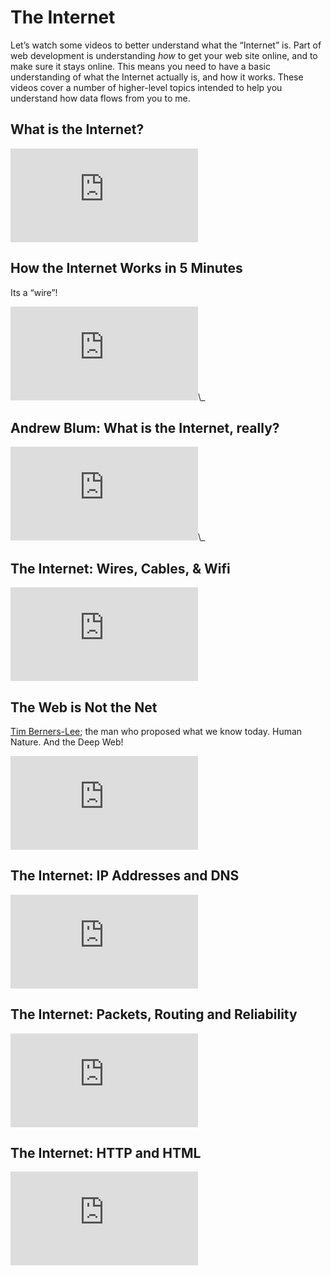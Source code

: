 
# The Internet

Let’s watch some videos to better understand what the “Internet” is. Part of web development is understanding *how* to get your web site online, and to make sure it stays online. This means you need to have a basic understanding of what the Internet actually is, and how it works. These videos cover a number of higher-level topics intended to help you understand how data flows from you to me.

## What is the Internet?
<iframe src="https://www.youtube.com/embed/Dxcc6ycZ73M" frameborder="0" allowfullscreen></iframe>

## How the Internet Works in 5 Minutes
Its a “wire”!
<iframe src="https://www.youtube.com/embed/7_LPdttKXPc" frameborder="0" allowfullscreen></iframe>\_

## Andrew Blum: What is the Internet, really?
<iframe src="https://www.youtube.com/embed/XE_FPEFpHt4" frameborder="0" allowfullscreen></iframe>\_

## The Internet: Wires, Cables, & Wifi
<iframe src="https://www.youtube.com/embed/ZhEf7e4kopM?list=PLzdnOPI1iJNfMRZm5DDxco3UdsFegvuB7" frameborder="0" allowfullscreen></iframe>

## The Web is Not the Net
[Tim Berners-Lee][1]; the man who proposed what we know today. Human Nature. And the Deep Web!
<iframe src="https://www.youtube.com/embed/scWj1BMRHUA" frameborder="0" allowfullscreen></iframe>

## The Internet: IP Addresses and DNS
<iframe src="https://www.youtube.com/embed/5o8CwafCxnU?list=PLzdnOPI1iJNfMRZm5DDxco3UdsFegvuB7" frameborder="0" allowfullscreen></iframe>

## The Internet: Packets, Routing and Reliability
<iframe src="https://www.youtube.com/embed/AYdF7b3nMto?list=PLzdnOPI1iJNfMRZm5DDxco3UdsFegvuB7" frameborder="0" allowfullscreen></iframe>

## The Internet: HTTP and HTML
<iframe src="https://www.youtube.com/embed/kBXQZMmiA4s?list=PLzdnOPI1iJNfMRZm5DDxco3UdsFegvuB7" frameborder="0" allowfullscreen></iframe>

[1]:	https://en.wikipedia.org/wiki/Tim%5C_Berners-Lee